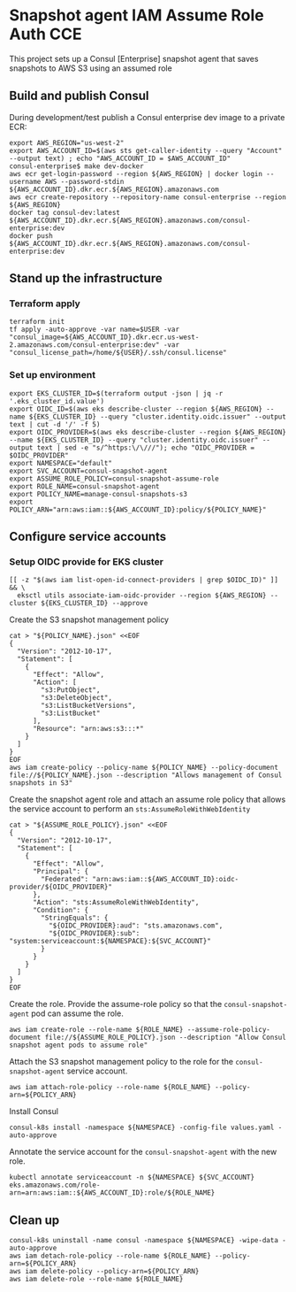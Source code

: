 # Snapshot agent IAM Assume Role Auth CCE

This project sets up a Consul [Enterprise] snapshot agent that saves snapshots to AWS S3 using an assumed role

## Build and publish Consul

During development/test publish a Consul enterprise dev image to a private ECR:

```shell
export AWS_REGION="us-west-2"
export AWS_ACCOUNT_ID=$(aws sts get-caller-identity --query "Account" --output text) ; echo "AWS_ACCOUNT_ID = $AWS_ACCOUNT_ID"
consul-enterprise$ make dev-docker
aws ecr get-login-password --region ${AWS_REGION} | docker login --username AWS --password-stdin ${AWS_ACCOUNT_ID}.dkr.ecr.${AWS_REGION}.amazonaws.com
aws ecr create-repository --repository-name consul-enterprise --region ${AWS_REGION}
docker tag consul-dev:latest ${AWS_ACCOUNT_ID}.dkr.ecr.${AWS_REGION}.amazonaws.com/consul-enterprise:dev
docker push ${AWS_ACCOUNT_ID}.dkr.ecr.${AWS_REGION}.amazonaws.com/consul-enterprise:dev
```

## Stand up the infrastructure

### Terraform apply

```shell
terraform init
tf apply -auto-approve -var name=$USER -var "consul_image=${AWS_ACCOUNT_ID}.dkr.ecr.us-west-2.amazonaws.com/consul-enterprise:dev" -var "consul_license_path=/home/${USER}/.ssh/consul.license"
```

### Set up environment

```shell
export EKS_CLUSTER_ID=$(terraform output -json | jq -r '.eks_cluster_id.value')
export OIDC_ID=$(aws eks describe-cluster --region ${AWS_REGION} --name ${EKS_CLUSTER_ID} --query "cluster.identity.oidc.issuer" --output text | cut -d '/' -f 5)
export OIDC_PROVIDER=$(aws eks describe-cluster --region ${AWS_REGION} --name ${EKS_CLUSTER_ID} --query "cluster.identity.oidc.issuer" --output text | sed -e "s/^https:\/\///"); echo "OIDC_PROVIDER = $OIDC_PROVIDER"
export NAMESPACE="default"
export SVC_ACCOUNT=consul-snapshot-agent
export ASSUME_ROLE_POLICY=consul-snapshot-assume-role
export ROLE_NAME=consul-snapshot-agent
export POLICY_NAME=manage-consul-snapshots-s3
export POLICY_ARN="arn:aws:iam::${AWS_ACCOUNT_ID}:policy/${POLICY_NAME}"
```

## Configure service accounts

### Setup OIDC provide for EKS cluster

```shell
[[ -z "$(aws iam list-open-id-connect-providers | grep $OIDC_ID)" ]] && \
  eksctl utils associate-iam-oidc-provider --region ${AWS_REGION} --cluster ${EKS_CLUSTER_ID} --approve
```

Create the S3 snapshot management policy

```shell
cat > "${POLICY_NAME}.json" <<EOF
{
  "Version": "2012-10-17",
  "Statement": [
    {
      "Effect": "Allow",
      "Action": [
        "s3:PutObject",
        "s3:DeleteObject",
        "s3:ListBucketVersions",
        "s3:ListBucket"
      ],
      "Resource": "arn:aws:s3:::*"
    }
  ]
}
EOF
aws iam create-policy --policy-name ${POLICY_NAME} --policy-document file://${POLICY_NAME}.json --description "Allows management of Consul snapshots in S3"
```

Create the snapshot agent role and attach an assume role policy that allows the service account to perform an `sts:AssumeRoleWithWebIdentity`

```shell
cat > "${ASSUME_ROLE_POLICY}.json" <<EOF
{
  "Version": "2012-10-17",
  "Statement": [
    {
      "Effect": "Allow",
      "Principal": {
        "Federated": "arn:aws:iam::${AWS_ACCOUNT_ID}:oidc-provider/${OIDC_PROVIDER}"
      },
      "Action": "sts:AssumeRoleWithWebIdentity",
      "Condition": {
        "StringEquals": {
          "${OIDC_PROVIDER}:aud": "sts.amazonaws.com",
          "${OIDC_PROVIDER}:sub": "system:serviceaccount:${NAMESPACE}:${SVC_ACCOUNT}"
        }
      }
    }
  ]
}
EOF
```

Create the role. Provide the assume-role policy so that the `consul-snapshot-agent` pod can assume the role.

```shell
aws iam create-role --role-name ${ROLE_NAME} --assume-role-policy-document file://${ASSUME_ROLE_POLICY}.json --description "Allow Consul snapshot agent pods to assume role"
```

Attach the S3 snapshot management policy to the role for the `consul-snapshot-agent` service account.

```shell
aws iam attach-role-policy --role-name ${ROLE_NAME} --policy-arn=${POLICY_ARN}
```

Install Consul

```shell
consul-k8s install -namespace ${NAMESPACE} -config-file values.yaml -auto-approve
```

Annotate the service account for the `consul-snapshot-agent` with the new role.

```shell
kubectl annotate serviceaccount -n ${NAMESPACE} ${SVC_ACCOUNT} eks.amazonaws.com/role-arn=arn:aws:iam::${AWS_ACCOUNT_ID}:role/${ROLE_NAME}
```

## Clean up

```shell
consul-k8s uninstall -name consul -namespace ${NAMESPACE} -wipe-data -auto-approve
aws iam detach-role-policy --role-name ${ROLE_NAME} --policy-arn=${POLICY_ARN}
aws iam delete-policy --policy-arn=${POLICY_ARN}
aws iam delete-role --role-name ${ROLE_NAME}
```
